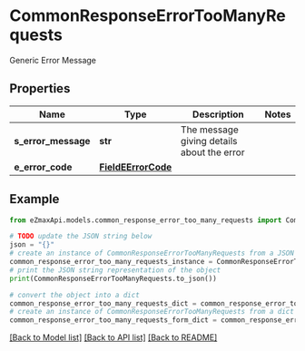 # CommonResponseErrorTooManyRequests

Generic Error Message

## Properties

Name | Type | Description | Notes
------------ | ------------- | ------------- | -------------
**s_error_message** | **str** | The message giving details about the error | 
**e_error_code** | [**FieldEErrorCode**](FieldEErrorCode.md) |  | 

## Example

```python
from eZmaxApi.models.common_response_error_too_many_requests import CommonResponseErrorTooManyRequests

# TODO update the JSON string below
json = "{}"
# create an instance of CommonResponseErrorTooManyRequests from a JSON string
common_response_error_too_many_requests_instance = CommonResponseErrorTooManyRequests.from_json(json)
# print the JSON string representation of the object
print(CommonResponseErrorTooManyRequests.to_json())

# convert the object into a dict
common_response_error_too_many_requests_dict = common_response_error_too_many_requests_instance.to_dict()
# create an instance of CommonResponseErrorTooManyRequests from a dict
common_response_error_too_many_requests_form_dict = common_response_error_too_many_requests.from_dict(common_response_error_too_many_requests_dict)
```
[[Back to Model list]](../README.md#documentation-for-models) [[Back to API list]](../README.md#documentation-for-api-endpoints) [[Back to README]](../README.md)


